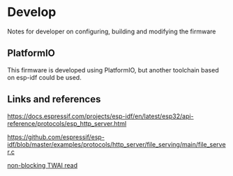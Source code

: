 # Develop
Notes for developer on configuring, building and modifying the firmware

## PlatformIO
This firmware is developed using PlatformIO, but another toolchain based on esp-idf could be used.

## Links and references
https://docs.espressif.com/projects/esp-idf/en/latest/esp32/api-reference/protocols/esp_http_server.html

https://github.com/espressif/esp-idf/blob/master/examples/protocols/http_server/file_serving/main/file_server.c

[non-blocking TWAI read](https://github.com/atanisoft/OpenMRNIDF/blob/main/src/freertos_drivers/esp32/Esp32HardwareTwai.cpp)

